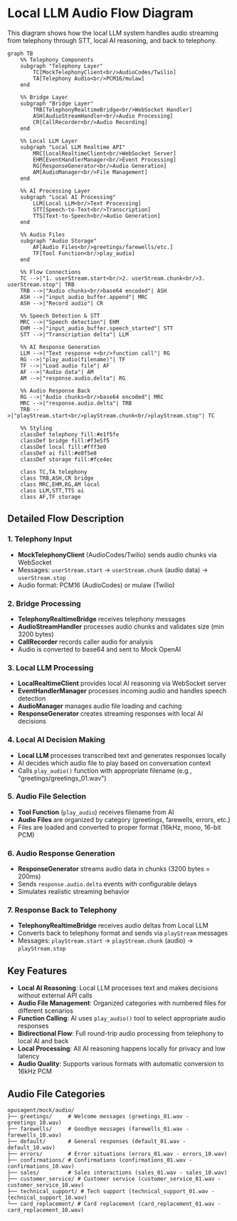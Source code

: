 # Local LLM Audio Flow Diagram

This diagram shows how the local LLM system handles audio streaming from telephony through STT, local AI reasoning, and back to telephony.

```mermaid
graph TB
    %% Telephony Components
    subgraph "Telephony Layer"
        TC[MockTelephonyClient<br/>AudioCodes/Twilio]
        TA[Telephony Audio<br/>PCM16/mulaw]
    end
    
    %% Bridge Layer
    subgraph "Bridge Layer"
        TRB[TelephonyRealtimeBridge<br/>WebSocket Handler]
        ASH[AudioStreamHandler<br/>Audio Processing]
        CR[CallRecorder<br/>Audio Recording]
    end
    
    %% Local LLM Layer
    subgraph "Local LLM Realtime API"
        MRC[LocalRealtimeClient<br/>WebSocket Server]
        EHM[EventHandlerManager<br/>Event Processing]
        RG[ResponseGenerator<br/>Audio Generation]
        AM[AudioManager<br/>File Management]
    end
    
    %% AI Processing Layer
    subgraph "Local AI Processing"
        LLM[Local LLM<br/>Text Processing]
        STT[Speech-to-Text<br/>Transcription]
        TTS[Text-to-Speech<br/>Audio Generation]
    end
    
    %% Audio Files
    subgraph "Audio Storage"
        AF[Audio Files<br/>greetings/farewells/etc.]
        TF[Tool Function<br/>play_audio]
    end
    
    %% Flow Connections
    TC -->|"1. userStream.start<br/>2. userStream.chunk<br/>3. userStream.stop"| TRB
    TRB -->|"Audio chunks<br/>base64 encoded"| ASH
    ASH -->|"input_audio_buffer.append"| MRC
    ASH -->|"Record audio"| CR
    
    %% Speech Detection & STT
    MRC -->|"Speech detection"| EHM
    EHM -->|"input_audio_buffer.speech_started"| STT
    STT -->|"Transcription delta"| LLM
    
    %% AI Response Generation
    LLM -->|"Text response +<br/>function call"| RG
    RG -->|"play_audio(filename)"| TF
    TF -->|"Load audio file"| AF
    AF -->|"Audio data"| AM
    AM -->|"response.audio.delta"| RG
    
    %% Audio Response Back
    RG -->|"Audio chunks<br/>base64 encoded"| MRC
    MRC -->|"response.audio.delta"| TRB
    TRB -->|"playStream.start<br/>playStream.chunk<br/>playStream.stop"| TC
    
    %% Styling
    classDef telephony fill:#e1f5fe
    classDef bridge fill:#f3e5f5
    classDef local fill:#fff3e0
    classDef ai fill:#e8f5e8
    classDef storage fill:#fce4ec
    
    class TC,TA telephony
    class TRB,ASH,CR bridge
    class MRC,EHM,RG,AM local
    class LLM,STT,TTS ai
    class AF,TF storage
```

## Detailed Flow Description

### 1. **Telephony Input**
- **MockTelephonyClient** (AudioCodes/Twilio) sends audio chunks via WebSocket
- Messages: `userStream.start` → `userStream.chunk` (audio data) → `userStream.stop`
- Audio format: PCM16 (AudioCodes) or mulaw (Twilio)

### 2. **Bridge Processing**
- **TelephonyRealtimeBridge** receives telephony messages
- **AudioStreamHandler** processes audio chunks and validates size (min 3200 bytes)
- **CallRecorder** records caller audio for analysis
- Audio is converted to base64 and sent to Mock OpenAI

### 3. **Local LLM Processing**
- **LocalRealtimeClient** provides local AI reasoning via WebSocket server
- **EventHandlerManager** processes incoming audio and handles speech detection
- **AudioManager** manages audio file loading and caching
- **ResponseGenerator** creates streaming responses with local AI decisions

### 4. **Local AI Decision Making**
- **Local LLM** processes transcribed text and generates responses locally
- AI decides which audio file to play based on conversation context
- Calls `play_audio()` function with appropriate filename (e.g., "greetings/greetings_01.wav")

### 5. **Audio File Selection**
- **Tool Function** (`play_audio`) receives filename from AI
- **Audio Files** are organized by category (greetings, farewells, errors, etc.)
- Files are loaded and converted to proper format (16kHz, mono, 16-bit PCM)

### 6. **Audio Response Generation**
- **ResponseGenerator** streams audio data in chunks (3200 bytes = 200ms)
- Sends `response.audio.delta` events with configurable delays
- Simulates realistic streaming behavior

### 7. **Response Back to Telephony**
- **TelephonyRealtimeBridge** receives audio deltas from Local LLM
- Converts back to telephony format and sends via `playStream` messages
- Messages: `playStream.start` → `playStream.chunk` (audio) → `playStream.stop`

## Key Features

- **Local AI Reasoning**: Local LLM processes text and makes decisions without external API calls
- **Audio File Management**: Organized categories with numbered files for different scenarios
- **Function Calling**: AI uses `play_audio()` tool to select appropriate audio responses
- **Bidirectional Flow**: Full round-trip audio processing from telephony to local AI and back
- **Local Processing**: All AI reasoning happens locally for privacy and low latency
- **Audio Quality**: Supports various formats with automatic conversion to 16kHz PCM

## Audio File Categories

```
opusagent/mock/audio/
├── greetings/     # Welcome messages (greetings_01.wav - greetings_10.wav)
├── farewells/     # Goodbye messages (farewells_01.wav - farewells_10.wav)
├── default/       # General responses (default_01.wav - default_10.wav)
├── errors/        # Error situations (errors_01.wav - errors_10.wav)
├── confirmations/ # Confirmations (confirmations_01.wav - confirmations_10.wav)
├── sales/         # Sales interactions (sales_01.wav - sales_10.wav)
├── customer_service/ # Customer service (customer_service_01.wav - customer_service_10.wav)
├── technical_support/ # Tech support (technical_support_01.wav - technical_support_10.wav)
└── card_replacement/ # Card replacement (card_replacement_01.wav - card_replacement_10.wav)
``` 